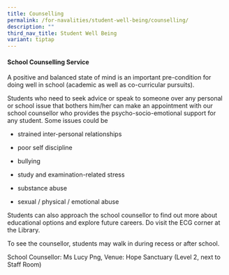```yaml
---
title: Counselling
permalink: /for-navalities/student-well-being/counselling/
description: ""
third_nav_title: Student Well Being
variant: tiptap
---
```

<h4><strong>School Counselling Service</strong></h4>
<p>A positive and balanced state of mind is an important pre-condition for
doing well in school (academic as well as co-curricular pursuits).</p>
<p>Students who need to seek advice or speak to someone over any personal
or school issue that bothers him/her can make an appointment with our school
counsellor who provides the psycho-socio-emotional support for any student.
Some issues could be</p>
<ul data-tight="true" class="tight">
<li>
<p>strained inter-personal relationships</p>
</li>
<li>
<p>poor self discipline</p>
</li>
<li>
<p>bullying</p>
</li>
<li>
<p>study and examination-related stress</p>
</li>
<li>
<p>substance abuse</p>
</li>
<li>
<p>sexual / physical / emotional abuse</p>
</li>
</ul>
<p>Students can also approach the school counsellor to find out more about
educational options and explore future careers. Do visit the ECG corner
at the Library.</p>
<p>To see the counsellor, students may walk in during recess or after school.</p>
<p>School Counsellor: Ms Lucy Png, Venue: Hope Sanctuary (Level 2, next to
Staff Room)&nbsp;</p>